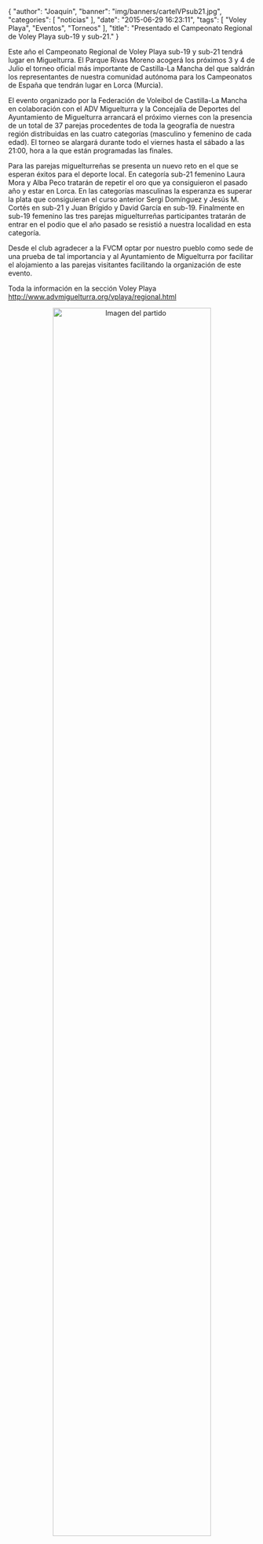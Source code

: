 {
  "author": "Joaquín", 
  "banner": "img/banners/cartelVPsub21.jpg", 
  "categories": [
    "noticias"
  ], 
  "date": "2015-06-29 16:23:11", 
  "tags": [
    "Voley Playa", 
    "Eventos", 
    "Torneos"
  ], 
  "title": "Presentado el Campeonato Regional de Voley Playa sub-19 y sub-21."
}

Este año el Campeonato Regional de Voley Playa sub-19 y sub-21 tendrá lugar en Miguelturra. El Parque Rivas Moreno acogerá los próximos 3 y 4 de Julio el torneo oficial más importante de Castilla-La Mancha del que saldrán los representantes de nuestra comunidad autónoma para los Campeonatos de España que tendrán lugar en Lorca (Murcia).

El evento organizado por la Federación de Voleibol de Castilla-La Mancha en colaboración con el ADV Miguelturra y la Concejalía de Deportes del Ayuntamiento de Miguelturra arrancará el próximo viernes con la presencia de un total de 37 parejas procedentes de toda la geografía de nuestra región distribuidas en las cuatro categorías (masculino y femenino de cada edad). El torneo se alargará durante todo el viernes hasta el sábado a las 21:00, hora a la que están programadas las finales.

Para las parejas miguelturreñas se presenta un nuevo reto en el que se esperan éxitos para el deporte local. En categoría sub-21 femenino Laura Mora y Alba Peco tratarán de repetir el oro que ya consiguieron el pasado año y estar en Lorca. En las categorías masculinas la esperanza es superar la plata que consiguieran el curso anterior Sergi Domínguez y Jesús M. Cortés en sub-21 y Juan Brígido y David García en sub-19. Finalmente en sub-19 femenino las tres parejas miguelturreñas participantes tratarán de entrar en el podio que el año pasado se resistió a nuestra localidad en esta categoría.

Desde el club agradecer a la FVCM optar por nuestro pueblo como sede de una prueba de tal importancia y al Ayuntamiento de Miguelturra por facilitar el alojamiento a las parejas visitantes facilitando la organización de este evento.

Toda la información en la sección Voley Playa http://www.advmiguelturra.org/vplaya/regional.html

<center>
<a target="_new" href="http://www.advmiguelturra.org/img/banners/cartelVPsub21.jpg"> 
<img alt="Imagen del partido" width="80%" align="center" src="http://www.advmiguelturra.org/img/banners/cartelVPsub21.jpg"/> </a> </center>


